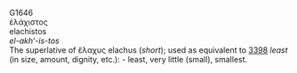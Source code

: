 G1646  
ἐλάχιστος  
elachistos  
*el-akh‘-is-tos*  
The superlative of ἔλαχυς elachus (*short*); used as equivalent to
[3398](g3398) *least* (in size, amount, dignity, etc.): - least, very
little (small), smallest.  
